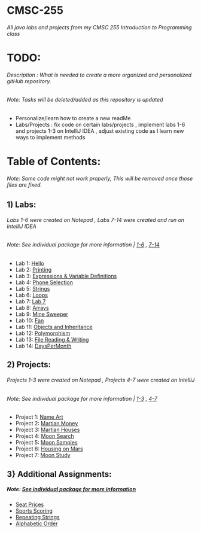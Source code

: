 # CMSC-255
###### All java labs and projects from my CMSC 255 Introduction to Programming class

# TODO: 
###### Description : What is needed to create a more organized and personalized gitHub repository.
###### Note: Tasks will be deleted/added as this repository is updated
- Personalize/learn how to create a new readMe
- Labs/Projects : fix code on certain labs/projects , implement labs 1-6 and projects 1-3 on IntelliJ IDEA , adjust existing code as I learn new ways to implement methods

# Table of Contents:
###### Note: Some code might not work properly, This will be removed once those files are fixed.

## 1) Labs:
###### Labs 1-6 were created on Notepad , Labs 7-14 were created and run on IntelliJ IDEA
###### Note: See individual package for more information | [1-6](https://github.com/Lorelai-anne/CMSC-255_Fall2022/tree/main/CMSC%20255) , [7-14](https://github.com/Lorelai-anne/CMSC-255_Fall2022/tree/main/src/Labs)
- Lab 1: [Hello](https://github.com/Lorelai-anne/CMSC-255_Fall2022/blob/main/CMSC%20255/Lab%2001/Hello.java)
- Lab 2: [Printing](https://github.com/Lorelai-anne/CMSC-255_Fall2022/tree/main/CMSC%20255/Lab%2002)
- Lab 3: [Expressions & Variable Definitions](https://github.com/Lorelai-anne/CMSC-255_Fall2022/tree/main/CMSC%20255/Lab%2003)
- Lab 4: [Phone Selection](https://github.com/Lorelai-anne/CMSC-255_Fall2022/blob/main/CMSC%20255/Lab%2004/PhoneSelection.java)
- Lab 5: [Strings](https://github.com/Lorelai-anne/CMSC-255_Fall2022/tree/main/CMSC%20255/Lab%2005)
- Lab 6: [Loops](https://github.com/Lorelai-anne/CMSC-255_Fall2022/tree/main/CMSC%20255/Lab%2006)
- Lab 7: [Lab 7](https://github.com/Lorelai-anne/CMSC-255_Fall2022/blob/main/src/Labs/Lab7/Lab7.java)
- Lab 8: [Arrays](https://github.com/Lorelai-anne/CMSC-255_Fall2022/blob/main/src/Labs/Lab8/Array.java)
- Lab 9: [Mine Sweeper](https://github.com/Lorelai-anne/CMSC-255_Fall2022/blob/main/src/Labs/Lab9/Lab9.java)
- Lab 10: [Fan](https://github.com/Lorelai-anne/CMSC-255_Fall2022/tree/main/src/Labs/Lab10)
- Lab 11: [Objects and Inheritance](https://github.com/Lorelai-anne/CMSC-255_Fall2022/tree/main/src/Labs/Lab11)
- Lab 12: [Polymorphism](https://github.com/Lorelai-anne/CMSC-255_Fall2022/tree/main/src/Labs/Lab12)
- Lab 13: [File Reading & Writing](https://github.com/Lorelai-anne/CMSC-255_Fall2022/blob/main/src/Labs/Lab13/Lab13.java)
- Lab 14: [DaysPerMonth](https://github.com/Lorelai-anne/CMSC-255_Fall2022/blob/main/src/Labs/Lab14/DaysPerMonth.java)

## 2) Projects:
###### Projects 1-3 were created on Notepad , Projects 4-7 were created on IntelliJ
###### Note: See individual package for more information | [1-3](https://github.com/Lorelai-anne/CMSC-255_Fall2022/tree/main/src/Labs) , [4-7](https://github.com/Lorelai-anne/CMSC-255_Fall2022/tree/main/src/Projects)
- Project 1: [Name Art](https://github.com/Lorelai-anne/CMSC-255_Fall2022/blob/main/CMSC%20255/Project%2001/NameArt.java)
- Project 2: [Martian Money](https://github.com/Lorelai-anne/CMSC-255_Fall2022/blob/main/CMSC%20255/Project%2002/MartianMoney.java)
- Project 3: [Martian Houses](https://github.com/Lorelai-anne/CMSC-255_Fall2022/blob/main/CMSC%20255/Project%2003/MartianHouses.java)
- Project 4: [Moon Search](https://github.com/Lorelai-anne/CMSC-255_Fall2022/blob/main/src/Projects/Project4/MoonSearch.java)
- Project 5: [Moon Samples](https://github.com/Lorelai-anne/CMSC-255_Fall2022/blob/main/src/Projects/Project5/MoonSamples.java)
- Project 6: [Housing on Mars](https://github.com/Lorelai-anne/CMSC-255_Fall2022/tree/main/src/Projects/Project6)
- Project 7: [Moon Study](https://github.com/Lorelai-anne/CMSC-255_Fall2022/blob/main/src/Projects/Project7/MoonStudy.java)

## 3} Additional Assignments:
##### Note: [See individual package for more information](https://github.com/Lorelai-anne/CMSC-255_Fall2022/tree/main/src/Additional%20Assignments)
- [Seat Prices](https://github.com/Lorelai-anne/CMSC-255_Fall2022/blob/main/src/Additional%20Assignments/BonusQuestionSeats.java)
- [Sports Scoring](https://github.com/Lorelai-anne/CMSC-255_Fall2022/blob/main/src/Additional%20Assignments/SportsScoring.java)
- [Repeating Strings](https://github.com/Lorelai-anne/CMSC-255_Fall2022/blob/main/src/Additional%20Assignments/StringRepeat.java)
- [Alphabetic Order](https://github.com/Lorelai-anne/CMSC-255_Fall2022/blob/main/src/Additional%20Assignments/StudentAlphabetical.java)
